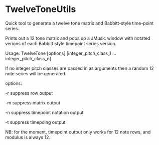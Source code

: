 # TwelveToneUtils
Quick tool to generate a twelve tone matrix and Babbitt-style time-point series.

Prints out a 12 tone matrix and pops up a JMusic window with notated verions of each Babbitt style timepoint series version.

Usage: TwelveTone [options] [integer_pitch_class_1 ... integer_pitch_class_n]

If no integer pitch classes are passed in as arguments then a random 12 note series will be generated.

options: 
<p> -r suppress row output
<p> -m suppress matrix output
<p> -n suppress timepoint notation output
<p> -t suppress timepoing output

NB: for the moment, timepoint output only works for 12 note rows, and  modulus is always 12.
